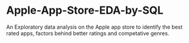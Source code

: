 # Apple-App-Store-EDA-by-SQL
An Exploratory data analysis on the Apple app store to identify the best rated apps, factors behind better ratings and competative genres.
